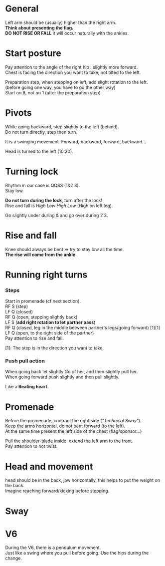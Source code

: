 # General  

Left arm should be (usually) higher than the right arm.  
**Think about presenting the flag.**  
**DO NOT RISE OR FALL** it will occur naturally with the ankles.  

# Start posture  

Pay attention to the angle of the right hip : slightly more forward.  
Chest is facing the direction you want to take, not tilted to the left.  

Preparation step, when stepping on left, add slight rotation to the left.  
(before going one way, you have to go the other way)  
Start on 8, not on 1 (after the preparation step)  

# Pivots  

While going backward, step slightly to the left (behind).  
Do not turn directly, step then turn.  

It is a swinging movement. Forward, backward, forward, backward...  

Head is turned to the left (10:30).  

# Turning lock  

Rhythm in our case is QQSS (1&2 3).  
Stay low.  

**Do not turn during the lock**, turn after the lock!  
Rise and fall is *High Low High Low* (High on left leg).  

Go slightly under during & and go over during 2 3.  

# Rise and fall  

Knee should always be bent => try to stay low all the time.  
**The rise will come from the ankle.**  

# Running right turns  

### Steps  

Start in promenade (cf next section).  
RF S (step)  
LF Q (closed)  
RF Q (open, stepping slightly back)  
LF S (**add right rotation to let partner pass**)  
RF Q (closed, leg in the middle between partner's legs/going forward) [1][1]  
LF Q (open, to the right side of the partner)  
Pay attention to rise and fall.  

[1]: The step is in the direction you want to take.  

### Push pull action  

When going back let slightly Go of her, and then slightly pull her.  
When going forward push slightly and then pull slightly.  

Like a **Beating heart**.  

# Promenade  

Before the promenade, contract the right side (*"Technical Sway"*).  
Keep the arms horizontal, do not bent forward (to the left).  
At the same time present the left side of the chest (flag/sponsor...)  

Pull the shoulder-blade inside: extend the left arm to the front.  
Pay attention to not twist.  

# Head and movement  

head should be in the back, jaw horizontally, this helps to put the weight on the back.  
Imagine reaching forward/kicking before stepping.  

# Sway  

# V6  

During the V6, there is a pendulum movement.    
Just like a swing where you pull before going. Use the hips during the change.  
